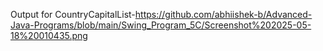 Output for CountryCapitalList-https://github.com/abhiishek-b/Advanced-Java-Programs/blob/main/Swing_Program_5C/Screenshot%202025-05-18%20010435.png
